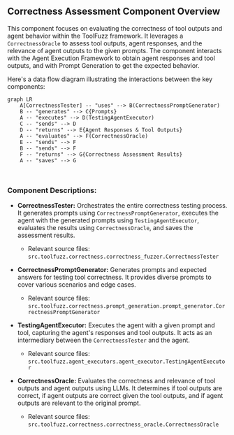 ## Correctness Assessment Component Overview

This component focuses on evaluating the correctness of tool outputs and agent behavior within the ToolFuzz framework. It leverages a `CorrectnessOracle` to assess tool outputs, agent responses, and the relevance of agent outputs to the given prompts. The component interacts with the Agent Execution Framework to obtain agent responses and tool outputs, and with Prompt Generation to get the expected behavior.

Here's a data flow diagram illustrating the interactions between the key components:

```mermaid
graph LR
    A[CorrectnessTester] -- "uses" --> B(CorrectnessPromptGenerator)
    B -- "generates" --> C{Prompts}
    A -- "executes" --> D(TestingAgentExecutor)
    C -- "sends" --> D
    D -- "returns" --> E{Agent Responses & Tool Outputs}
    A -- "evaluates" --> F(CorrectnessOracle)
    E -- "sends" --> F
    B -- "sends" --> F
    F -- "returns" --> G{Correctness Assessment Results}
    A -- "saves" --> G



```

### Component Descriptions:

*   **CorrectnessTester:** Orchestrates the entire correctness testing process. It generates prompts using `CorrectnessPromptGenerator`, executes the agent with the generated prompts using `TestingAgentExecutor`, evaluates the results using `CorrectnessOracle`, and saves the assessment results.
    *   Relevant source files: `src.toolfuzz.correctness.correctness_fuzzer.CorrectnessTester`

*   **CorrectnessPromptGenerator:** Generates prompts and expected answers for testing tool correctness. It provides diverse prompts to cover various scenarios and edge cases.
    *   Relevant source files: `src.toolfuzz.correctness.prompt_generation.prompt_generator.CorrectnessPromptGenerator`

*   **TestingAgentExecutor:** Executes the agent with a given prompt and tool, capturing the agent's responses and tool outputs. It acts as an intermediary between the `CorrectnessTester` and the agent.
    *   Relevant source files: `src.toolfuzz.agent_executors.agent_executor.TestingAgentExecutor`

*   **CorrectnessOracle:** Evaluates the correctness and relevance of tool outputs and agent outputs using LLMs. It determines if tool outputs are correct, if agent outputs are correct given the tool outputs, and if agent outputs are relevant to the original prompt.
    *   Relevant source files: `src.toolfuzz.correctness.correctness_oracle.CorrectnessOracle`
